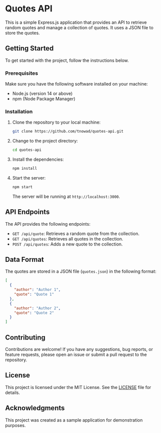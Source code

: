 # Quotes API

This is a simple Express.js application that provides an API to retrieve random quotes and manage a collection of quotes. It uses a JSON file to store the quotes.

## Getting Started

To get started with the project, follow the instructions below.

### Prerequisites

Make sure you have the following software installed on your machine:

- Node.js (version 14 or above)
- npm (Node Package Manager)

### Installation

1. Clone the repository to your local machine:

   ```bash
   git clone https://github.com/tnowad/quotes-api.git
   ```

2. Change to the project directory:

   ```bash
   cd quotes-api
   ```

3. Install the dependencies:

   ```bash
   npm install
   ```

4. Start the server:

   ```bash
   npm start
   ```

   The server will be running at `http://localhost:3000`.

## API Endpoints

The API provides the following endpoints:

- `GET /api/quote`: Retrieves a random quote from the collection.
- `GET /api/quotes`: Retrieves all quotes in the collection.
- `POST /api/quotes`: Adds a new quote to the collection.

## Data Format

The quotes are stored in a JSON file (`quotes.json`) in the following format:

```json
[
  {
    "author": "Author 1",
    "quote": "Quote 1"
  },
  {
    "author": "Author 2",
    "quote": "Quote 2"
  }
]
```

## Contributing

Contributions are welcome! If you have any suggestions, bug reports, or feature requests, please open an issue or submit a pull request to the repository.

## License

This project is licensed under the MIT License. See the [LICENSE](LICENSE) file for details.

## Acknowledgments

This project was created as a sample application for demonstration purposes.
